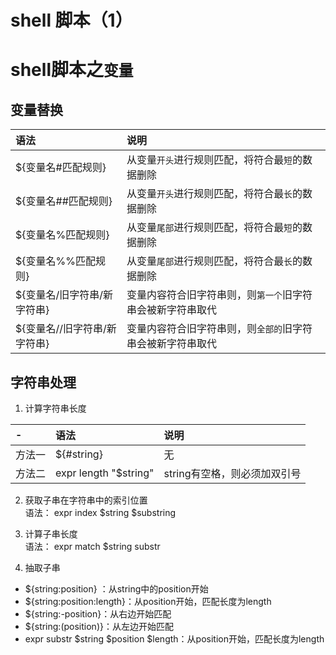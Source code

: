# shell 脚本（1）

# shell脚本之`变量`

## 变量替换
|语法|说明|
|:----|:----|
|${变量名#匹配规则}|从变量`开头`进行规则匹配，将符合最`短`的数据删除|
|${变量名##匹配规则}|从变量`开头`进行规则匹配，将符合最`长`的数据删除|
|${变量名%匹配规则}|从变量`尾部`进行规则匹配，将符合最`短`的数据删除|
|${变量名%%匹配规则}|从变量`尾部`进行规则匹配，将符合最`长`的数据删除|
|${变量名/旧字符串/新字符串}|变量内容符合旧字符串则，则`第一个`旧字符串会被新字符串取代|
|${变量名//旧字符串/新字符串}|变量内容符合旧字符串则，则`全部的`旧字符串会被新字符串取代|

## 字符串处理
1. 计算字符串长度  
  
|-|语法|说明|
|:----|:----|:----|
|方法一|${#string}|无|
|方法二|expr length "$string"|string有空格，则必须加双引号|

2. 获取子串在字符串中的索引位置  
语法： expr index $string $substring

3. 计算子串长度  
语法： expr match $string substr

4. 抽取子串
- ${string:position} ：从string中的position开始
- ${string:position:length}：从position开始，匹配长度为length
- ${string:-position}：从右边开始匹配
- ${string:(position)}：从左边开始匹配
- expr substr $string $position $length：从position开始，匹配长度为length



